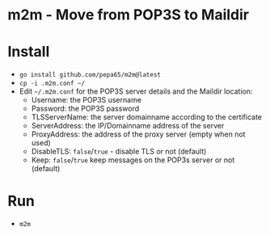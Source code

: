 # m2m - Move from POP3S to Maildir

# Install
* `go install github.com/pepa65/m2m@latest`
* `cp -i .m2m.conf ~/`
* Edit `~/.m2m.conf` for the POP3S server details and the Maildir location:
  - Username: the POP3S username
  - Password: the POP3S password
  - TLSServerName: the server domainname according to the certificate
  - ServerAddress: the IP/Domainname address of the server
  - ProxyAddress: the address of the proxy server (empty when not used)
  - DisableTLS: `false`/`true` - disable TLS or not (default)
  - Keep: `false`/`true` keep messages on the POP3s server or not (default)

# Run
* `m2m`

